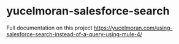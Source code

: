 # yucelmoran-salesforce-search

Full documentation on this project
https://yucelmoran.com/using-salesforce-search-instead-of-a-query-using-mule-4/
